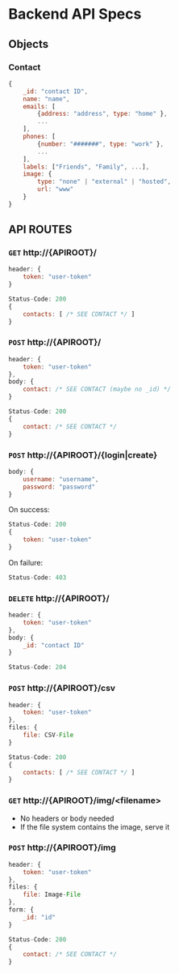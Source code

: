 # Backend API Specs

## Objects

### Contact

```JavaScript
{
    _id: "contact ID",
    name: "name",
    emails: [
        {address: "address", type: "home" },
        ...
    ],
    phones: [
        {number: "#######", type: "work" },
        ...
    ],
    labels: ["Friends", "Family", ...],
    image: {
        type: "none" | "external" | "hosted",
        url: "www"
    }
}
```

## API ROUTES

### `GET` http://{APIROOT}/

```JavaScript
header: {
    token: "user-token"
}
```

```JavaScript
Status-Code: 200
{
    contacts: [ /* SEE CONTACT */ ]
}
```

### `POST` http://{APIROOT}/

```JavaScript
header: {
    token: "user-token"
},
body: {
    contact: /* SEE CONTACT (maybe no _id) */
}
```

```JavaScript
Status-Code: 200
{
    contact: /* SEE CONTACT */
}
```
### `POST` http://{APIROOT}/{login|create}

```JavaScript
body: {
    username: "username",
    password: "password"
}
```

On success:

```JavaScript
Status-Code: 200
{
    token: "user-token"
}
```

On failure:

```JavaScript
Status-Code: 403
```

### `DELETE` http://{APIROOT}/

```JavaScript
header: {
    token: "user-token"
},
body: {
    _id: "contact ID"
}
```

```JavaScript
Status-Code: 204
```

### `POST` http://{APIROOT}/csv

```JavaScript
header: {
    token: "user-token"
},
files: {
    file: CSV-File
}
```

```JavaScript
Status-Code: 200
{
    contacts: [ /* SEE CONTACT */ ]
}
```

### `GET` http://{APIROOT}/img/\<filename\>
- No headers or body needed
- If the file system contains the image, serve it
    
### `POST` http://{APIROOT}/img
```JavaScript
header: {
    token: "user-token"
},
files: {
    file: Image-File
},
form: {
    _id: "id"
}
```
```JavaScript
Status-Code: 200
{
    contact: /* SEE CONTACT */
}
```
